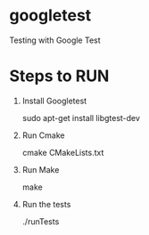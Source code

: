 googletest
==========

Testing with Google Test


Steps to RUN
============

1) Install Googletest
    
    sudo apt-get install libgtest-dev
    
2) Run Cmake

    cmake CMakeLists.txt

3) Run Make

    make
    
4) Run the tests

    ./runTests
